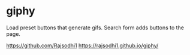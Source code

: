 # giphy

Load preset buttons that generate gifs.
Search form adds buttons to the page. 


https://github.com/Rajsodhi1
https://rajsodhi1.github.io/giphy/